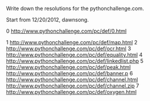 Write down the resolutions for the pythonchallenge.com.

Start from 12/20/2012, dawnsong.

0
http://www.pythonchallenge.com/pc/def/0.html

1
http://www.pythonchallenge.com/pc/def/map.html
2
http://www.pythonchallenge.com/pc/def/ocr.html
3
http://www.pythonchallenge.com/pc/def/equality.html
4
http://www.pythonchallenge.com/pc/def/linkedlist.php
5
http://www.pythonchallenge.com/pc/def/peak.html
http://www.pythonchallenge.com/pc/def/banner.p
6
http://www.pythonchallenge.com/pc/def/channel.html
http://www.pythonchallenge.com/pc/def/channel.zip
7
http://www.pythonchallenge.com/pc/def/oxygen.html
